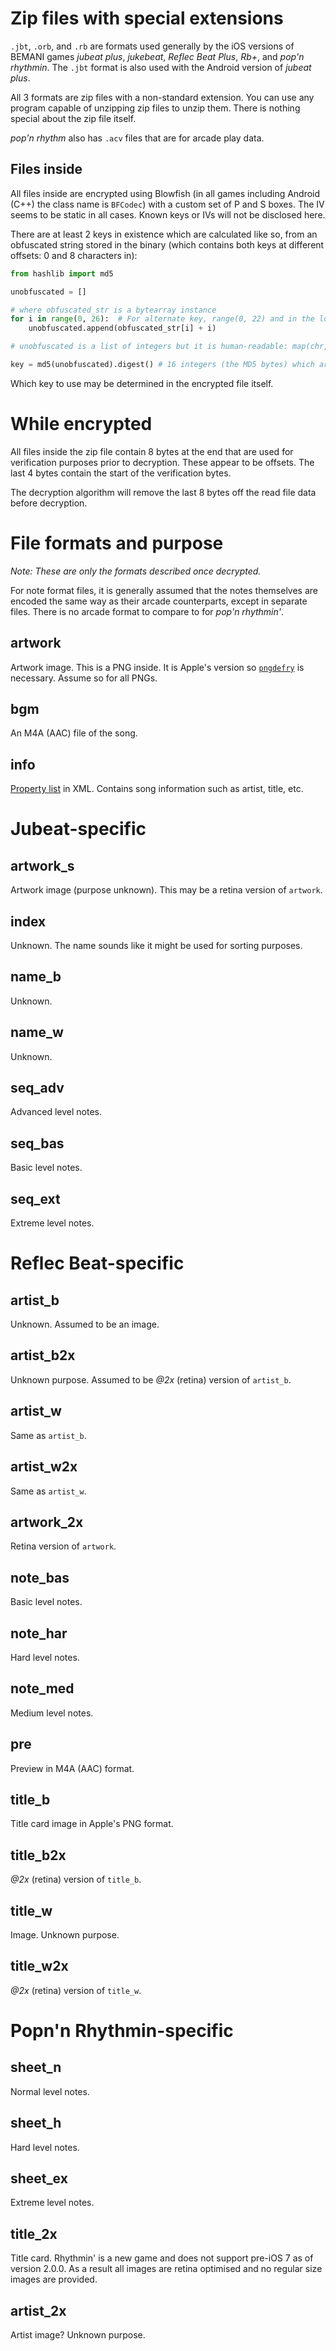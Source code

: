 # Zip files with special extensions

`.jbt`, `.orb`, and `.rb` are formats used generally by the iOS versions of BEMANI games *jubeat plus*, *jukebeat*, *Reflec Beat Plus*, *Rb+*, and *pop'n rhythmin*. The `.jbt` format is also used with the Android version of *jubeat plus*.

All 3 formats are zip files with a non-standard extension. You can use any program capable of unzipping zip files to unzip them. There is nothing special about the zip file itself.

*pop'n rhythm* also has `.acv` files that are for arcade play data.

## Files inside

All files inside are encrypted using Blowfish (in all games including Android (C++) the class name is `BFCodec`) with a custom set of P and S boxes. The IV seems to be static in all cases. Known keys or IVs will not be disclosed here.

There are at least 2 keys in existence which are calculated like so, from an obfuscated string stored in the binary (which contains both keys at different offsets: 0 and 8 characters in):

```python
from hashlib import md5

unobfuscated = []

# where obfuscated_str is a bytearray instance
for i in range(0, 26):  # For alternate key, range(0, 22) and in the loop add 7 to each result
    unobfuscated.append(obfuscated_str[i] + i)

# unobfuscated is a list of integers but it is human-readable: map(chr, unobfuscated)

key = md5(unobfuscated).digest() # 16 integers (the MD5 bytes) which are used as the key (passed as const char *)
```

Which key to use may be determined in the encrypted file itself.

# While encrypted

All files inside the zip file contain 8 bytes at the end that are used for verification purposes prior to decryption. These appear to be offsets. The last 4 bytes contain the start of the verification bytes.

The decryption algorithm will remove the last 8 bytes off the read file data before decryption.

# File formats and purpose

*Note: These are only the formats described once decrypted.*

For note format files, it is generally assumed that the notes themselves are encoded the same way as their arcade counterparts, except in separate files. There is no arcade format to compare to for *pop'n rhythmin'*.

## artwork

Artwork image. This is a PNG inside. It is Apple's version so [`pngdefry`](http://www.jongware.com/pngdefry.html) is necessary. Assume so for all PNGs.

## bgm

An M4A (AAC) file of the song.

## info

[Property list](https://developer.apple.com/library/mac/documentation/Cocoa/Conceptual/PropertyLists/AboutPropertyLists/AboutPropertyLists.html) in XML. Contains song information such as artist, title, etc.

# Jubeat-specific

## artwork_s

Artwork image (purpose unknown). This may be a retina version of `artwork`.

## index

Unknown. The name sounds like it might be used for sorting purposes.

## name_b

Unknown.

## name_w

Unknown.

## seq_adv

Advanced level notes.

## seq_bas

Basic level notes.

## seq_ext

Extreme level notes.

# Reflec Beat-specific

## artist_b

Unknown. Assumed to be an image.

## artist_b2x

Unknown purpose. Assumed to be *@2x* (retina) version of `artist_b`.

## artist_w

Same as `artist_b`.

## artist_w2x

Same as `artist_w`.

## artwork_2x

Retina version of `artwork`.

## note_bas

Basic level notes.

## note_har

Hard level notes.

## note_med

Medium level notes.

## pre

Preview in M4A (AAC) format.

## title_b

Title card image in Apple's PNG format.

## title_b2x

*@2x* (retina) version of `title_b`.

## title_w

Image. Unknown purpose.

## title_w2x

*@2x* (retina) version of `title_w`.

# Popn'n Rhythmin-specific

## sheet_n

Normal level notes.

## sheet_h

Hard level notes.

## sheet_ex

Extreme level notes.

## title_2x

Title card. Rhythmin' is a new game and does not support pre-iOS 7 as of version 2.0.0. As a result all images are retina optimised and no regular size images are provided.

## artist_2x

Artist image? Unknown purpose.
